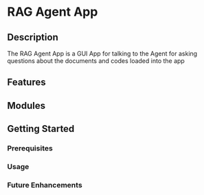 # RAG Agent App

## Description

The RAG Agent App is a GUI App for talking to the Agent for asking questions about the documents and codes loaded into the app

## Features



## Modules



## Getting Started

### Prerequisites



### Usage


### Future Enhancements
